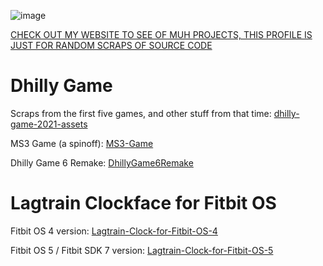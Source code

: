![image](https://github.com/user-attachments/assets/f1e8d75f-00f5-4899-ac1e-ed83a49801d7)

[CHECK OUT MY WEBSITE TO SEE OF MUH PROJECTS, THIS PROFILE IS JUST FOR RANDOM SCRAPS OF SOURCE CODE](https://eve.motorcycles)

# Dhilly Game
Scraps from the first five games, and other stuff from that time: [dhilly-game-2021-assets](https://github.com/TheCoolerMS3/dhilly-game-2021-assets)

MS3 Game (a spinoff): [MS3-Game](https://github.com/TheCoolerMS3/MS3-Game)

Dhilly Game 6 Remake: [DhillyGame6Remake](https://github.com/TheCoolerMS3/DhillyGame6-Remake)

# Lagtrain Clockface for Fitbit OS
Fitbit OS 4 version: [Lagtrain-Clock-for-Fitbit-OS-4](https://github.com/TheCoolerMS3/Lagtrain-Clock-for-Fitbit-OS-4)

Fitbit OS 5 / Fitbit SDK 7 version: [Lagtrain-Clock-for-Fitbit-OS-5](https://github.com/TheCoolerMS3/Lagtrain-Clock-for-Fitbit-OS-5)
